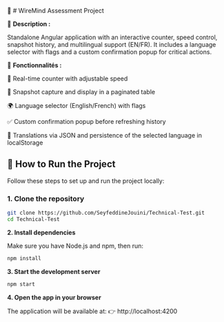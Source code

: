 📌 # WireMind Assessment Project

📝 **Description :**

Standalone Angular application with an interactive counter, speed control, snapshot history, and multilingual support (EN/FR).
It includes a language selector with flags and a custom confirmation popup for critical actions.

🚀 **Fonctionnalités :**

🔢 Real-time counter with adjustable speed

📸 Snapshot capture and display in a paginated table

🌍 Language selector (English/French) with flags

✅ Custom confirmation popup before refreshing history

📂 Translations via JSON and persistence of the selected language in localStorage

## 🚀 How to Run the Project

Follow these steps to set up and run the project locally:

### 1. Clone the repository
```bash
git clone https://github.com/SeyfeddineJouini/Technical-Test.git
cd Technical-Test
````

**2. Install dependencies**

Make sure you have Node.js and npm, then run:

```bash
npm install
````

**3. Start the development server**

```bash
npm start
````

**4. Open the app in your browser**

The application will be available at:
👉 http://localhost:4200

